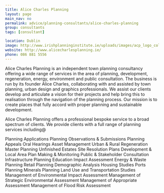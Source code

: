 ```yaml
---
title: Alice Charles Planning
layout: page
main_nav: no
permalink: advice/planning-consultants/alice-charles-planning
group: consultants
tags: [consultant]

location: Dublin
image: http://www.irishplanninginstitute.ie/uploads/images/acp_logo_col%20(2).jpg
website: http://www.alicecharlesplanning.ie/
phone: 086 881 5556
---
```


Alice Charles Planning is an independent town planning consultancy offering a wide range of services in the area of planning, development, regeneration, energy, environment and public consultation. The business is run by its founder Alice Charles, collaborating with and assisted by town planning, urban design and graphics professionals. We assist our clients develop and articulate a vision for their projects and help bring this to realisation through the navigation of the planning process. Our mission is to create places that fully accord with proper planning and sustainable development.

Alice Charles Planning offers a professional bespoke service to a broad spectrum of clients. We provide clients with a full range of planning services including@

Planning Applications 
Planning Observations & Submissions 
Planning Appeals 
Oral Hearings 
Asset Management 
Urban & Rural Regeneration 
Master Planning 
Unfinished Estates Site Resolution Plans 
Development & Local Area Plan Making & Monitoring 
Public & Stakeholder Consultation 
Infrastructure Planning 
Education Impact Assessment 
Energy & Waste Planning 
Retail Planning 
Demographic Analysis 
Housing Studies 
Ports Planning 
Minerals Planning 
Land Use and Transportation Studies 
Management of Environmental Impact Assessment 
Management of Strategic Environmental Assessment 
Management of Appropriate Assessment 
Management of Flood Risk Assessment